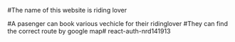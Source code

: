 #The name of this website is riding lover

#A pasenger can book various vechicle for their ridinglover
#They can find the correct route by google map# react-auth-nrd141913
